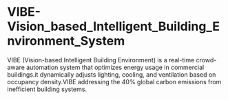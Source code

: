 # VIBE-Vision_based_Intelligent_Building_Environment_System
VIBE (Vision-based Intelligent Building Environment) is a real-time crowd-aware automation system that optimizes energy usage in commercial buildings.it dynamically adjusts lighting, cooling, and ventilation based on occupancy density.VIBE addressing the 40% global carbon emissions from inefficient building systems.
